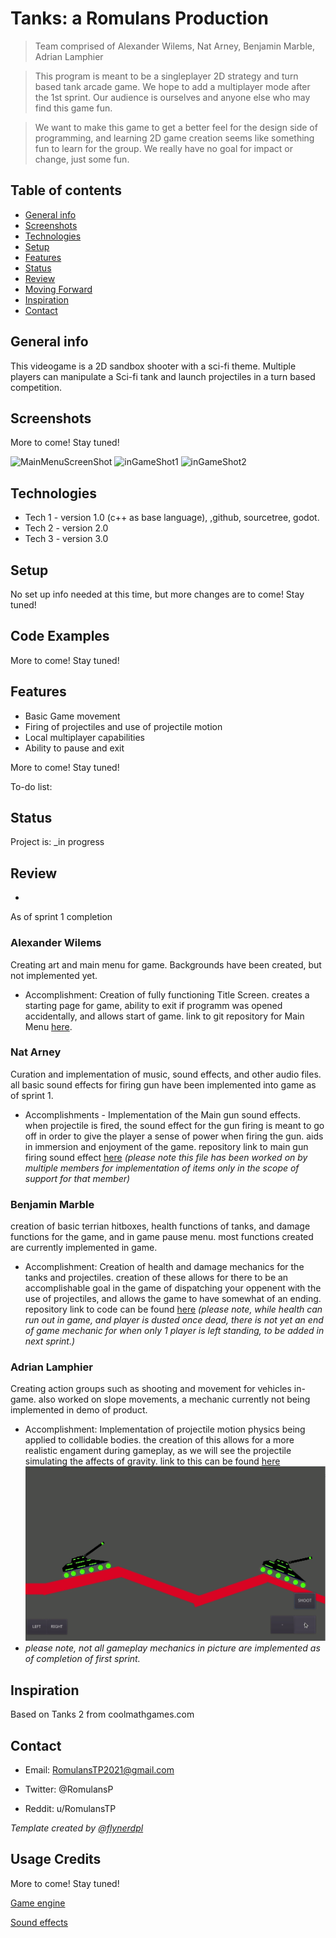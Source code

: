 # Tanks: a Romulans Production 
> Team comprised of Alexander Wilems, Nat Arney, Benjamin Marble, Adrian Lamphier

> This program is meant to be a singleplayer 2D strategy and turn based tank arcade game. We hope to add a multiplayer mode after the 1st sprint.
Our audience is ourselves and anyone else who may find this game fun.
 
> We want to make this game to get a better feel for the design side of programming, and learning 2D game creation seems like something fun to learn for the group. We really have no goal for impact or change, just some fun. 

## Table of contents
* [General info](#general-info)
* [Screenshots](#screenshots)
* [Technologies](#technologies)
* [Setup](#setup)
* [Features](#features)
* [Status](#status)
* [Review](#review)
* [Moving Forward](#moving-forward)
* [Inspiration](#inspiration)
* [Contact](#contact)

## General info
This videogame is a 2D sandbox shooter with a sci-fi theme. Multiple players can manipulate a Sci-fi tank and launch projectiles in a turn based competition.

## Screenshots
More to come! Stay tuned!

![MainMenuScreenShot](ReadMePhotos/MainMenuShot)
![inGameShot1](ReadMePhotos/GamePlayShot1)
![inGameShot2](ReadMePhotos/GamePlayShot2)

## Technologies
* Tech 1 - version 1.0 (c++ as base language), ,github, sourcetree, godot. 
* Tech 2 - version 2.0
* Tech 3 - version 3.0

## Setup
No set up info needed at this time, but more changes are to come! Stay tuned!

## Code Examples
More to come! Stay tuned!

## Features
* Basic Game movement
* Firing of projectiles and use of projectile motion
* Local multiplayer capabilities
* Ability to pause and exit

More to come! Stay tuned!

To-do list:


## Status
Project is: _in progress

## Review
* 
As of sprint 1 completion

### Alexander Wilems
Creating art and main menu for game. Backgrounds have been created, but not implemented yet. 

* Accomplishment: Creation of fully functioning Title Screen. creates a starting page for game, ability to exit if programm was opened accidentally, and allows start of game. link to git repository for Main Menu [here](https://bitbucket.org/cs3398s21romulans/romulans-tank-game-repository/src/master/Game/scenes/TitleScreen.tscn).

### Nat Arney 
Curation and implementation of music, sound effects, and other audio files. all basic sound effects for firing gun have been implemented into game as of sprint 1.

* Accomplishments - Implementation of the Main gun sound effects. when projectile is fired, the sound effect for the gun firing is meant to go off in order to give the player a sense of power when firing the gun. aids in immersion and enjoyment of the game. repository link to main gun firing sound effect [here](https://bitbucket.org/cs3398s21romulans/romulans-tank-game-repository/src/master/Game/Script/PlayerController.gd) *(please note this file has been worked on by multiple members for implementation of items only in the scope of support for that member)*

### Benjamin Marble 
creation of basic terrian hitboxes, health functions of tanks, and damage functions for the game, and in game pause menu. most functions created are currently implemented in game. 

* Accomplishment: Creation of health and damage mechanics for the tanks and projectiles. creation of these allows for there to be an accomplishable goal in the game of dispatching your oppenent with the use of projectiles, and allows the game to have somewhat of an ending. repository link to code can be found [here](https://bitbucket.org/cs3398s21romulans/romulans-tank-game-repository/src/master/Game/Script/TankRigid.gd) *(please note, while health can run out in game, and player is dusted once dead, there is not yet an end of game mechanic for when only 1 player is left standing, to be added in next sprint.)*

### Adrian Lamphier
Creating action groups such as shooting and movement for vehicles in-game. also worked on slope movements, a mechanic currently not being implemented in demo of product. 

* Accomplishment: Implementation of projectile motion physics being applied to collidable bodies. the creation of this allows for a more realistic engament during gameplay, as we will see the projectile simulating the affects of gravity. link to this can be found [here](https://bitbucket.org/cs3398s21romulans/romulans-tank-game-repository/src/master/Game/Script/bullet.gd)
![exampleGif](ReadMePhotos/shoot.gif)
* *please note, not all gameplay mechanics in picture are implemented as of completion of first sprint.*

## Inspiration
Based on Tanks 2 from coolmathgames.com

## Contact
* Email: RomulansTP2021@gmail.com

* Twitter: @RomulansP

* Reddit: u/RomulansTP

*Template created by [@flynerdpl](https://www.flynerd.pl/)*


## Usage Credits
More to come! Stay tuned!

[Game engine](https://godotengine.org)

[Sound effects](https://www.zapsplat.com)

